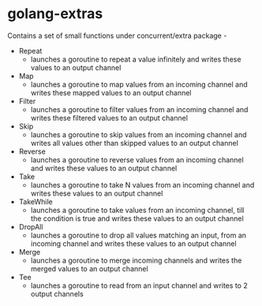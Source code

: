 # golang-extras

Contains a set of small functions under concurrent/extra package - 
+ Repeat
  + launches a goroutine to repeat a value infinitely and writes these values to an output channel
+ Map
  + launches a goroutine to map values from an incoming channel and writes these mapped values to an output channel
+ Filter
  + launches a goroutine to filter values from an incoming channel and writes these filtered values to an output channel
+ Skip
  + launches a goroutine to skip values from an incoming channel and writes all values other than skipped values to an output channel
+ Reverse
  + launches a goroutine to reverse values from an incoming channel and writes these values to an output channel
+ Take
  + launches a goroutine to take N values from an incoming channel and writes these values to an output channel
+ TakeWhile
  + launches a goroutine to take values from an incoming channel, till the condition is true and writes these values to an output channel
+ DropAll
  + launches a goroutine to drop all values matching an input, from an incoming channel and writes these values to an output channel
+ Merge
  + launches a goroutine to merge incoming channels and writes the merged values to an output channel
+ Tee
  + launches a goroutine to read from an input channel and writes to 2 output channels
